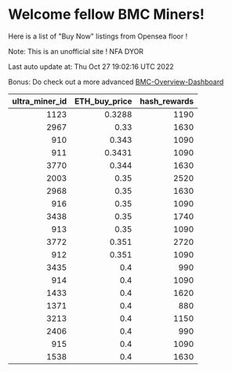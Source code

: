 # Welcome fellow BMC Miners!
Here is a list of "Buy Now" listings from Opensea floor !

Note: This is an unofficial site ! NFA DYOR

Last auto update at: Thu Oct 27 19:02:16 UTC 2022

Bonus: Do check out a more advanced [BMC-Overview-Dashboard](https://dune.com/defifunk/BMC-Overview-Dashboard)


|   ultra_miner_id |   ETH_buy_price |   hash_rewards |
|-----------------:|----------------:|---------------:|
|             1123 |          0.3288 |           1190 |
|             2967 |          0.33   |           1630 |
|              910 |          0.343  |           1090 |
|              911 |          0.3431 |           1090 |
|             3770 |          0.344  |           1630 |
|             2003 |          0.35   |           2520 |
|             2968 |          0.35   |           1630 |
|              916 |          0.35   |           1090 |
|             3438 |          0.35   |           1740 |
|              913 |          0.35   |           1090 |
|             3772 |          0.351  |           2720 |
|              912 |          0.351  |           1090 |
|             3435 |          0.4    |            990 |
|              914 |          0.4    |           1090 |
|             1433 |          0.4    |           1620 |
|             1371 |          0.4    |            880 |
|             3213 |          0.4    |           1150 |
|             2406 |          0.4    |            990 |
|              915 |          0.4    |           1090 |
|             1538 |          0.4    |           1630 |